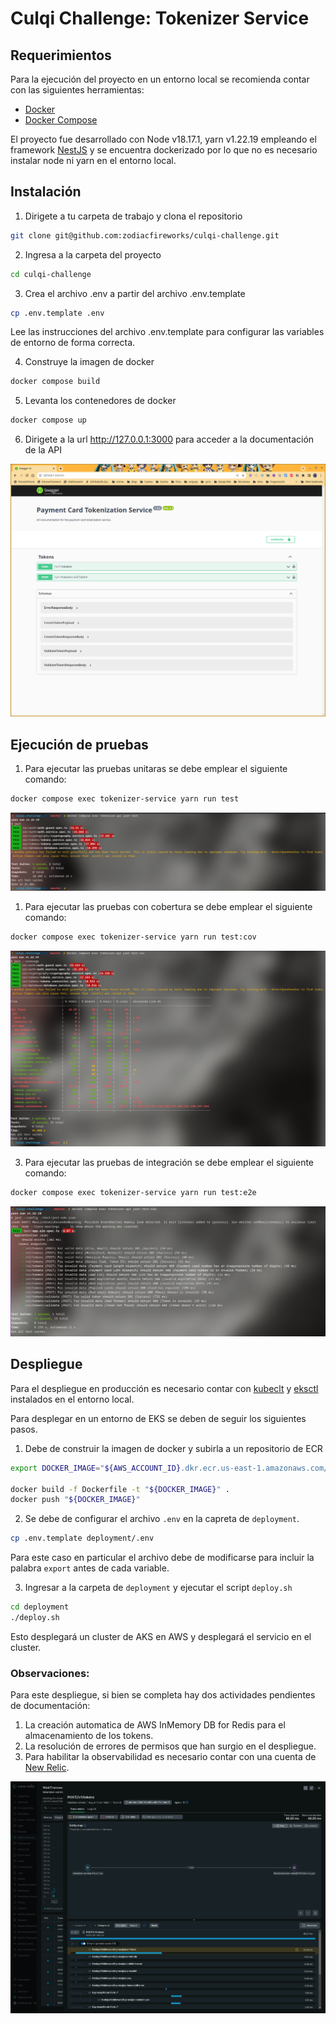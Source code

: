 # Culqi Challenge: Tokenizer Service

## Requerimientos

Para la ejecución del proyecto en un entorno local se recomienda contar con las siguientes herramientas:

* [Docker](https://docs.docker.com/get-docker/)
* [Docker Compose](https://docs.docker.com/compose/install/)

El proyecto fue desarrollado con Node v18.17.1, yarn v1.22.19 empleando el framework [NestJS](https://nestjs.com/) y se encuentra dockerizado por lo que no es necesario instalar node ni yarn en el entorno local.

## Instalación

1. Dirigete a tu carpeta de trabajo y clona el repositorio

```bash
git clone git@github.com:zodiacfireworks/culqi-challenge.git
```

2. Ingresa a la carpeta del proyecto

```bash
cd culqi-challenge
```

3. Crea el archivo .env a partir del archivo .env.template

```bash
cp .env.template .env
```

Lee las instrucciones del archivo .env.template para configurar las variables de entorno de forma correcta.

4. Construye la imagen de docker

```bash
docker compose build
```

5. Levanta los contenedores de docker

```bash
docker compose up
```

6. Dirigete a la url http://127.0.0.1:3000 para acceder a la documentación de la API

![Swagger](./_assets/swagger.png)

## Ejecución de pruebas

1. Para ejecutar las pruebas unitaras se debe emplear el siguiente comando:

```bash
docker compose exec tokenizer-service yarn run test
```

![Tests](_assets/tests.png)

1. Para ejecutar las pruebas con cobertura se debe emplear el siguiente comando:

```bash
docker compose exec tokenizer-service yarn run test:cov
```

![Tests con cobertura](_assets/tests_cov.png)

3. Para ejecutar las pruebas de integración se debe emplear el siguiente comando:

```bash
docker compose exec tokenizer-service yarn run test:e2e
```

![Tests de intergación](_assets/tests_e2e.png)

## Despliegue

Para el despliegue en producción es necesario contar con [kubeclt](https://kubernetes.io/es/docs/tasks/tools/install-kubectl/) y [eksctl](https://docs.aws.amazon.com/eks/latest/userguide/eksctl.html) instalados en el entorno local.

Para desplegar en un entorno de EKS se deben de seguir los siguientes pasos.

1. Debe de construir la imagen de docker y subirla a un repositorio de ECR

```bash
export DOCKER_IMAGE="${AWS_ACCOUNT_ID}.dkr.ecr.us-east-1.amazonaws.com/tokenizer-service:latest"

docker build -f Dockerfile -t "${DOCKER_IMAGE}" .
docker push "${DOCKER_IMAGE}"
```

2. Se debe de configurar el archivo `.env` en la capreta de `deployment`.

```bash
cp .env.template deployment/.env
```

Para este caso en particular el archivo debe de modificarse para incluir la palabra `export` antes de cada variable.

3. Ingresar a la carpeta de `deployment` y ejecutar el script `deploy.sh`

```bash
cd deployment
./deploy.sh
```

Esto desplegará un cluster de AKS en AWS y desplegará el servicio en el cluster.

### Observaciones:

Para este despliegue, si bien se completa hay dos actividades pendientes de documentación:

1. La creación automatica de AWS InMemory DB for Redis para el almacenamiento de los tokens.
2. La resolución de errores de permisos que han surgio en el despliegue.
3. Para habilitar la observabilidad es necesario contar con una cuenta de [New Relic](https://newrelic.com/).

![Observabilidad](./_assets/observability.png)
